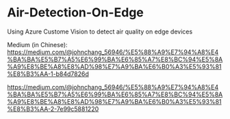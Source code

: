 # Air-Detection-On-Edge
Using Azure Custome Vision to detect air quality on edge devices

Medium (in Chinese):
  https://medium.com/@johnchang_56946/%E5%88%A9%E7%94%A8%E4%BA%BA%E5%B7%A5%E6%99%BA%E6%85%A7%E8%BC%94%E5%8A%A9%E8%BE%A8%E8%AD%98%E7%A9%BA%E6%B0%A3%E5%93%81%E8%B3%AA-1-b84d7826d
  
  https://medium.com/@johnchang_56946/%E5%88%A9%E7%94%A8%E4%BA%BA%E5%B7%A5%E6%99%BA%E6%85%A7%E8%BC%94%E5%8A%A9%E8%BE%A8%E8%AD%98%E7%A9%BA%E6%B0%A3%E5%93%81%E8%B3%AA-2-7e99c5881220
